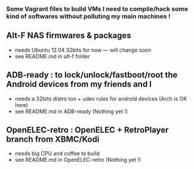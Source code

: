 ### Some Vagrant files to build VMs I need to compile/hack some kind of softwares without polluting my main machines !

## Alt-F NAS firmwares & packages

- needs Ubuntu 12.04 32bits for now — will change soon
- see README.md in alt-f folder

## ADB-ready : to lock/unlock/fastboot/root the Android devices from my friends and I

- needs a 32bits distro too + udev rules for android devices (Arch is OK here)
- see README.md in ADB-ready (Nothing yet !)

## OpenELEC-retro : OpenELEC + RetroPlayer branch from XBMC/Kodi

- needs big CPU and coffee to build
- see README.md in OpenELEC-retro (Nothing yet !)
